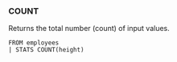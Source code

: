<!--
This is generated by ESQL's AbstractFunctionTestCase. Do no edit it. See ../README.md for how to regenerate it.
-->

### COUNT
Returns the total number (count) of input values.

```
FROM employees
| STATS COUNT(height)
```
